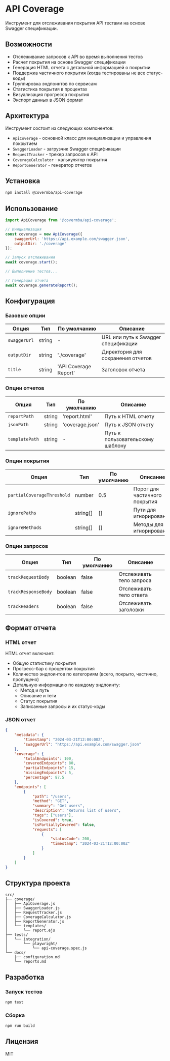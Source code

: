 # API Coverage

Инструмент для отслеживания покрытия API тестами на основе Swagger спецификации.

## Возможности

- Отслеживание запросов к API во время выполнения тестов
- Расчет покрытия на основе Swagger спецификации
- Генерация HTML отчета с детальной информацией о покрытии
- Поддержка частичного покрытия (когда тестированы не все статус-коды)
- Группировка эндпоинтов по сервисам
- Статистика покрытия в процентах
- Визуализация прогресса покрытия
- Экспорт данных в JSON формат

## Архитектура

Инструмент состоит из следующих компонентов:

- `ApiCoverage` - основной класс для инициализации и управления покрытием
- `SwaggerLoader` - загрузчик Swagger спецификации
- `RequestTracker` - трекер запросов к API
- `CoverageCalculator` - калькулятор покрытия
- `ReportGenerator` - генератор отчетов

## Установка

```bash
npm install @covermba/api-coverage
```

## Использование

```javascript
import ApiCoverage from '@covermba/api-coverage';

// Инициализация
const coverage = new ApiCoverage({
    swaggerUrl: 'https://api.example.com/swagger.json',
    outputDir: './coverage'
});

// Запуск отслеживания
await coverage.start();

// Выполнение тестов...

// Генерация отчета
await coverage.generateReport();
```

## Конфигурация

### Базовые опции

| Опция | Тип | По умолчанию | Описание |
|-------|-----|-------------|----------|
| `swaggerUrl` | string | - | URL или путь к Swagger спецификации |
| `outputDir` | string | './coverage' | Директория для сохранения отчетов |
| `title` | string | 'API Coverage Report' | Заголовок отчета |

### Опции отчетов

| Опция | Тип | По умолчанию | Описание |
|-------|-----|-------------|----------|
| `reportPath` | string | 'report.html' | Путь к HTML отчету |
| `jsonPath` | string | 'coverage.json' | Путь к JSON отчету |
| `templatePath` | string | - | Путь к пользовательскому шаблону |

### Опции покрытия

| Опция | Тип | По умолчанию | Описание |
|-------|-----|-------------|----------|
| `partialCoverageThreshold` | number | 0.5 | Порог для частичного покрытия |
| `ignorePaths` | string[] | [] | Пути для игнорирования |
| `ignoreMethods` | string[] | [] | Методы для игнорирования |

### Опции запросов

| Опция | Тип | По умолчанию | Описание |
|-------|-----|-------------|----------|
| `trackRequestBody` | boolean | false | Отслеживать тело запроса |
| `trackResponseBody` | boolean | false | Отслеживать тело ответа |
| `trackHeaders` | boolean | false | Отслеживать заголовки |

## Формат отчета

### HTML отчет

HTML отчет включает:
- Общую статистику покрытия
- Прогресс-бар с процентом покрытия
- Количество эндпоинтов по категориям (всего, покрыто, частично, пропущено)
- Детальную информацию по каждому эндпоинту:
  - Метод и путь
  - Описание и теги
  - Статус покрытия
  - Записанные запросы и их статус-коды

### JSON отчет

```json
{
    "metadata": {
        "timestamp": "2024-03-21T12:00:00Z",
        "swaggerUrl": "https://api.example.com/swagger.json"
    },
    "coverage": {
        "totalEndpoints": 100,
        "coveredEndpoints": 80,
        "partialEndpoints": 15,
        "missingEndpoints": 5,
        "percentage": 87.5
    },
    "endpoints": [
        {
            "path": "/users",
            "method": "GET",
            "summary": "Get users",
            "description": "Returns list of users",
            "tags": ["users"],
            "isCovered": true,
            "isPartiallyCovered": false,
            "requests": [
                {
                    "statusCode": 200,
                    "timestamp": "2024-03-21T12:00:00Z"
                }
            ]
        }
    ]
}
```

## Структура проекта

```
src/
├── coverage/
│   ├── ApiCoverage.js
│   ├── SwaggerLoader.js
│   ├── RequestTracker.js
│   ├── CoverageCalculator.js
│   ├── ReportGenerator.js
│   └── templates/
│       └── report.ejs
├── tests/
│   └── integration/
│       └── playwright/
│           └── api-coverage.spec.js
└── docs/
    ├── configuration.md
    └── reports.md
```

## Разработка

### Запуск тестов

```bash
npm test
```

### Сборка

```bash
npm run build
```

## Лицензия

MIT 